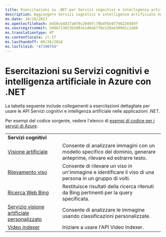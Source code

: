 ```yaml
---
title: Esercitazioni su .NET per Servizi cognitivi e intelligenza artificiale in Azure | Microsoft Docs
description: Aggiungere Servizi cognitivi e intelligenza artificiale nell'app .NET con i servizi di Microsoft Azure.
ms.date: 10/19/2017
ms.openlocfilehash: b450c64837a6f9c20497c78bdfbb97746220389f
ms.sourcegitcommit: 5d9b713653b3d03e1d0a67f6e126ee399d1c2a60
ms.translationtype: HT
ms.contentlocale: it-IT
ms.lasthandoff: 09/26/2018
ms.locfileid: "47190754"
---
```

# <a name="azure-ai-and-cognitive-service-tutorials-using-net"></a>Esercitazioni su Servizi cognitivi e intelligenza artificiale in Azure con .NET

La tabella seguente include collegamenti a esercitazioni dettagliate per usare le API Servizi cognitivi e intelligenza artificiale nelle applicazioni .NET. 

Per esempi del codice sorgente, vedere l'elenco di [esempi di codice per i servizi di Azure](https://azure.microsoft.com/resources/samples/?platform=dotnet).

| | |
|---|---|
| **Servizi cognitivi**| |
| [Visione artificiale][1] | Consente di analizzare immagini con un modello specifico del dominio, generare anteprime, rilevare ed estrarre testo. | 
| [Rilevamento viso][2] | Consente di rilevare un viso in un'immagine e identificare il viso di una persona in un gruppo di volti. | 
| [Ricerca Web Bing][3]| Restituisce risultati della ricerca ritenuti da Bing pertinenti per la query specificata. |
| [Servizio visione artificiale personalizzato][4] | Consente di analizzare le immagine usando classificazioni personalizzate. |
| [Video indexer][5] | Iniziare a usare l'API Video Indexer.|

[1]: /azure/cognitive-services/computer-vision/tutorials/csharptutorial
[2]: /azure/cognitive-services/face/tutorials/faceapiincsharptutorial
[3]: /azure/cognitive-services/bing-web-search/csharp-ranking-tutorial
[4]: /azure/cognitive-services/custom-vision-service/csharp-tutorial
[5]: /azure/cognitive-services/video-indexer/video-indexer-use-apis

